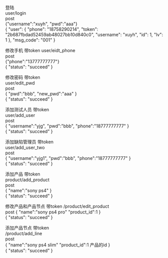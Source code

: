 登陆  
user/login    
post  
{"username":"xuyh",
"pwd":"aaa"}  
{
    "user": {
        "phone": "18758290214",
        "token": "2b687fbdad52459ab48027bb10d840c0",
        "username": "xuyh",
        "id": 1,
        "lv": 1
    },
    "msg_code": "001"
}  

修改手机 带token 
user/eidt_phone  
post  
{"phone":"13777777777"}  
{
    "status": "succeed"
}  

修改密码 带token  
user/edit_pwd  
post  
{
	"pwd":"bbb",
	"new_pwd":"aaa"
}  
{
    "status": "succeed"
}

添加测试人员 带token  
user/add_user  
post  
{
	"username":"yjg",
	"pwd":"bbb",
	"phone":"18777777777"
}  
{
    "status": "succeed"
}


添加缺陷管理员 带token  
user/add_user_two  
post  
{
	"username":"yjg1",
	"pwd":"bbb",
	"phone":"18777777777"
}  
{
    "status": "succeed"
}  

添加产品 带token  
product/add_product  
post  
{
	"name":"sony ps4"
}  
{
    "status": "succeed"
}  


修改产品和产品节点  带token 
/product/edit_product  
post 
{
	"name":"sony ps4 pro"
	"product_id":1
}  
{
    "status": "succeed"
}   


添加产品节点 带token  
/product/add_line  
post  
{
	"name":"sony ps4 slim"
	"product_id":1   产品的id
}  
{
    "status": "succeed"
}  

